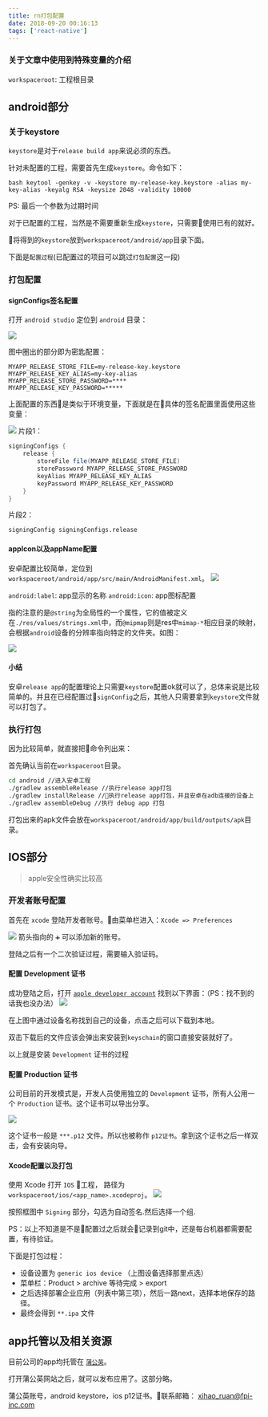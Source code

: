 ```yaml
---
title: rn打包配置
date: 2018-09-20 00:16:13
tags: ['react-native']
---
```


### 关于文章中使用到特殊变量的介绍

``workspaceroot``: 工程根目录

## android部分

### 关于keystore

``keystore``是对于``release build app``来说必须的东西。

针对未配置的工程，需要首先生成``keystore``。命令如下：

`` bash
keytool -genkey -v -keystore my-release-key.keystore -alias my-key-alias -keyalg RSA -keysize 2048 -validity 10000
``

PS: 最后一个参数为过期时间

对于已配置的工程，当然是不需要重新生成``keystore``，只需要使用已有的就好。

将得到的``keystore``放到``workspaceroot/android/app``目录下面。

下面是``配置过程``(已配置过的项目可以跳过``打包配置``这一段)

### 打包配置

#### signConfigs签名配置

打开 ``android studio`` 定位到 ``android`` 目录：

![](/blog/images/rn-build-step-0.png)

图中圈出的部分即为密匙配置：

```
MYAPP_RELEASE_STORE_FILE=my-release-key.keystore
MYAPP_RELEASE_KEY_ALIAS=my-key-alias
MYAPP_RELEASE_STORE_PASSWORD=****
MYAPP_RELEASE_KEY_PASSWORD=*****
```

上面配置的东西是类似于环境变量，下面就是在具体的签名配置里面使用这些变量：

![](/blog/images/rn-build-step-1.png)
片段1：
``` gradle
signingConfigs {
    release {
        storeFile file(MYAPP_RELEASE_STORE_FILE)
        storePassword MYAPP_RELEASE_STORE_PASSWORD
        keyAlias MYAPP_RELEASE_KEY_ALIAS
        keyPassword MYAPP_RELEASE_KEY_PASSWORD
    }
}
```

片段2：
```
signingConfig signingConfigs.release
```

#### appIcon以及appName配置

安卓配置比较简单，定位到``workspaceroot/android/app/src/main/AndroidManifest.xml``。
![](/blog/images/rn-build-step-2.png)

``android:label``: app显示的名称
``android:icon``: app图标配置

指的注意的是``@string``为全局性的一个属性，它的值被定义在``./res/values/strings.xml``中，而``@mipmap``则是res中``mimap-*``相应目录的映射，会根据``android``设备的分辨率指向特定的文件夹。如图：

![](/blog/images/rn-build-step-3.png)

#### 小结

安卓``release app``的配置理论上只需要``keystore``配置ok就可以了，总体来说是比较简单的。并且在已经配置过``signConfig``之后，其他人只需要拿到``keystore``文件就可以打包了。

### 执行打包

因为比较简单，就直接把命令列出来：

首先确认当前在``workspaceroot``目录。

``` bash
cd android //进入安卓工程
./gradlew assembleRelease //执行release app打包
./gradlew installRelease //执行release app打包，并且安卓在adb连接的设备上
./gradlew assembleDebug //执行 debug app 打包
```

打包出来的apk文件会放在``workspaceroot/android/app/build/outputs/apk``目录。

## IOS部分

> apple安全性确实比较高

### 开发者账号配置

首先在 ``xcode`` 登陆开发者账号。由菜单栏进入：``Xcode => Preferences``

![](/blog/images/rn-build-step-4.png)
箭头指向的 ``➕`` 可以添加新的账号。

登陆之后有一个二次验证过程，需要输入验证码。

#### 配置 Development 证书
成功登陆之后，打开 [``apple developer account``](https://developer.apple.com/account) 找到以下界面：（PS：找不到的话我也没办法）
![](/blog/images/rn-build-step-5.png)

在上图中通过设备名称找到自己的设备，点击之后可以下载到本地。

双击下载后的文件应该会弹出来安装到``keyschain``的窗口直接安装就好了。

以上就是安装 ``Development`` 证书的过程

#### 配置 Production 证书

公司目前的开发模式是，开发人员使用独立的 ``Development`` 证书，所有人公用一个 ``Production`` 证书。这个证书可以导出分享。

![](/blog/images/rn-build-step-6.png)

这个证书一般是 ``***.p12`` 文件。所以也被称作 ``p12证书``。拿到这个证书之后一样双击，会有安装向导。

#### Xcode配置以及打包

使用 Xcode 打开 ``IOS`` 工程， 路径为 ``workspaceroot/ios/<app_name>.xcodeproj``。
![](/blog/images/rn-build-step-8.png)

按照框图中 ``Signing`` 部分，勾选为自动签名.然后选择一个组.

PS：以上不知道是不是配置过之后就会记录到git中，还是每台机器都需要配置，有待验证。

下面是打包过程：

+ 设备设置为 ``generic ios device`` （上图设备选择那里点选）
+ 菜单栏：Product > archive 等待完成 > export 
+ 之后选择部署企业应用（列表中第三项），然后一路next，选择本地保存的路径。
+ 最终会得到 ``**.ipa`` 文件

## app托管以及相关资源

目前公司的app均托管在 [``蒲公英``](https://www.pgyer.com/)。

打开蒲公英网站之后，就可以发布应用了。这部分略。

蒲公英账号，android keystore，ios p12证书。联系邮箱： xihao_ruan@fpi-inc.com


